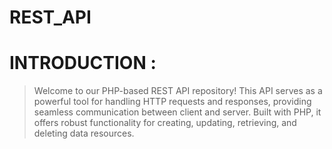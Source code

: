 # REST_API
# INTRODUCTION :
>Welcome to our PHP-based REST API repository! This API serves as a powerful tool for handling HTTP requests and responses, providing seamless communication between client and server. Built with PHP, it offers robust functionality for creating, updating, retrieving, and deleting data resources.


